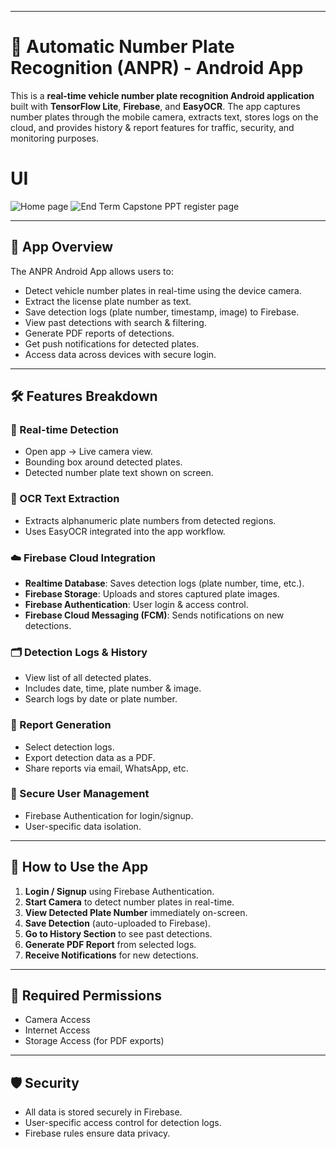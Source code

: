 
---

# 🚗 Automatic Number Plate Recognition (ANPR) - Android App

This is a **real-time vehicle number plate recognition Android application** built with **TensorFlow Lite**, **Firebase**, and **EasyOCR**. The app captures number plates through the mobile camera, extracts text, stores logs on the cloud, and provides history & report features for traffic, security, and monitoring purposes.

# UI

 ![Home page](https://github.com/user-attachments/assets/de86d058-0500-4bca-865f-f776c179a037)    ![End Term Capstone PPT register page](https://github.com/user-attachments/assets/d7948b77-a57e-4c8c-be47-1d2e6176a22f)

---

## 📱 App Overview

The ANPR Android App allows users to:

* Detect vehicle number plates in real-time using the device camera.
* Extract the license plate number as text.
* Save detection logs (plate number, timestamp, image) to Firebase.
* View past detections with search & filtering.
* Generate PDF reports of detections.
* Get push notifications for detected plates.
* Access data across devices with secure login.

---

## 🛠️ Features Breakdown

### 🔴 Real-time Detection

* Open app → Live camera view.
* Bounding box around detected plates.
* Detected number plate text shown on screen.

### 🔡 OCR Text Extraction

* Extracts alphanumeric plate numbers from detected regions.
* Uses EasyOCR integrated into the app workflow.

### ☁️ Firebase Cloud Integration

* **Realtime Database**: Saves detection logs (plate number, time, etc.).
* **Firebase Storage**: Uploads and stores captured plate images.
* **Firebase Authentication**: User login & access control.
* **Firebase Cloud Messaging (FCM)**: Sends notifications on new detections.

### 🗂️ Detection Logs & History

* View list of all detected plates.
* Includes date, time, plate number & image.
* Search logs by date or plate number.

### 📝 Report Generation

* Select detection logs.
* Export detection data as a PDF.
* Share reports via email, WhatsApp, etc.

### 🔐 Secure User Management

* Firebase Authentication for login/signup.
* User-specific data isolation.

---

## 🚀 How to Use the App

1. **Login / Signup** using Firebase Authentication.
2. **Start Camera** to detect number plates in real-time.
3. **View Detected Plate Number** immediately on-screen.
4. **Save Detection** (auto-uploaded to Firebase).
5. **Go to History Section** to see past detections.
6. **Generate PDF Report** from selected logs.
7. **Receive Notifications** for new detections.

---

## 🔑 Required Permissions

* Camera Access
* Internet Access
* Storage Access (for PDF exports)

---

## 🛡️ Security

* All data is stored securely in Firebase.
* User-specific access control for detection logs.
* Firebase rules ensure data privacy.
